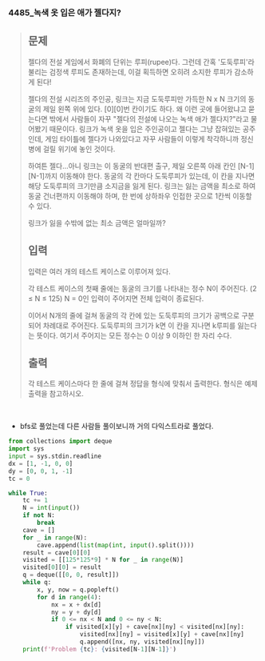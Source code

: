 ### 4485_녹색 옷 입은 애가 젤다지?

>## 문제
>
>젤다의 전설 게임에서 화폐의 단위는 루피(rupee)다. 그런데 간혹 '도둑루피'라 불리는 검정색 루피도 존재하는데, 이걸 획득하면 오히려 소지한 루피가 감소하게 된다!
>
>젤다의 전설 시리즈의 주인공, 링크는 지금 도둑루피만 가득한 N x N 크기의 동굴의 제일 왼쪽 위에 있다. [0][0]번 칸이기도 하다. 왜 이런 곳에 들어왔냐고 묻는다면 밖에서 사람들이 자꾸 "젤다의 전설에 나오는 녹색 애가 젤다지?"라고 물어봤기 때문이다. 링크가 녹색 옷을 입은 주인공이고 젤다는 그냥 잡혀있는 공주인데, 게임 타이틀에 젤다가 나와있다고 자꾸 사람들이 이렇게 착각하니까 정신병에 걸릴 위기에 놓인 것이다.
>
>하여튼 젤다...아니 링크는 이 동굴의 반대편 출구, 제일 오른쪽 아래 칸인 [N-1][N-1]까지 이동해야 한다. 동굴의 각 칸마다 도둑루피가 있는데, 이 칸을 지나면 해당 도둑루피의 크기만큼 소지금을 잃게 된다. 링크는 잃는 금액을 최소로 하여 동굴 건너편까지 이동해야 하며, 한 번에 상하좌우 인접한 곳으로 1칸씩 이동할 수 있다.
>
>링크가 잃을 수밖에 없는 최소 금액은 얼마일까?
>
>## 입력
>
>입력은 여러 개의 테스트 케이스로 이루어져 있다.
>
>각 테스트 케이스의 첫째 줄에는 동굴의 크기를 나타내는 정수 N이 주어진다. (2 ≤ N ≤ 125) N = 0인 입력이 주어지면 전체 입력이 종료된다.
>
>이어서 N개의 줄에 걸쳐 동굴의 각 칸에 있는 도둑루피의 크기가 공백으로 구분되어 차례대로 주어진다. 도둑루피의 크기가 k면 이 칸을 지나면 k루피를 잃는다는 뜻이다. 여기서 주어지는 모든 정수는 0 이상 9 이하인 한 자리 수다.
>
>## 출력
>
>각 테스트 케이스마다 한 줄에 걸쳐 정답을 형식에 맞춰서 출력한다. 형식은 예제 출력을 참고하시오.

<br>

- bfs로 풀었는데 다른 사람들 풀이보니까 거의 다익스트라로 풀었다. 

```python
from collections import deque
import sys
input = sys.stdin.readline
dx = [1, -1, 0, 0]
dy = [0, 0, 1, -1]
tc = 0

while True:
    tc += 1
    N = int(input())
    if not N:
        break
    cave = []
    for _ in range(N):
        cave.append(list(map(int, input().split())))
    result = cave[0][0]
    visited = [[125*125*9] * N for _ in range(N)]
    visited[0][0] = result
    q = deque([[0, 0, result]])
    while q:
        x, y, now = q.popleft()
        for d in range(4):
            nx = x + dx[d]
            ny = y + dy[d]
            if 0 <= nx < N and 0 <= ny < N:
                if visited[x][y] + cave[nx][ny] < visited[nx][ny]:
                    visited[nx][ny] = visited[x][y] + cave[nx][ny]
                    q.append([nx, ny, visited[nx][ny]])
    print(f'Problem {tc}: {visited[N-1][N-1]}')
```


